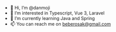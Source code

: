 - 👋 Hi, I’m @danmoji
- 👀 I’m interested in Typescript, Vue 3, Laravel
- 🌱 I’m currently learning Java and Spring
- 📫 You can reach me on beberosak@gmail.com
